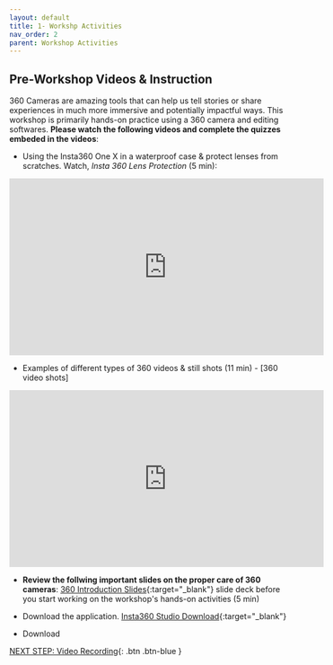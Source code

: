 ```yaml
---
layout: default
title: 1- Workshp Activities
nav_order: 2
parent: Workshop Activities
---
```

## Pre-Workshop Videos & Instruction
360 Cameras are amazing tools that can help us tell stories or share experiences in much more immersive and potentially impactful ways. 
This workshop is primarily hands-on practice using a 360 camera and editing softwares. **Please watch the following videos and complete the quizzes embeded in the videos**:

- Using the Insta360 One X in a waterproof case & protect lenses from scratches. Watch, _Insta 360 Lens Protection_ (5 min):
<iframe width="560" height="315" src="https://www.youtube.com/embed/PtQ7OoV5Eas" title="YouTube video player" frameborder="0" allow="accelerometer; autoplay; clipboard-write; encrypted-media; gyroscope; picture-in-picture" allowfullscreen></iframe>

- Examples of different types of 360 videos & still shots (11 min) - [360 video shots]
<iframe width="560" height="315" src="https://www.youtube.com/embed/4dvZoSX9hiw" title="YouTube video player" frameborder="0" allow="accelerometer; autoplay; clipboard-write; encrypted-media; gyroscope; picture-in-picture" allowfullscreen></iframe>

- **Review the follwing important slides on the proper care of 360 cameras**: [360 Introduction Slides](https://docs.google.com/presentation/d/1hTJ6d-NyfBDggBjsLrKXD6X9Ka-Mkjuz-YY1hc2MBkw/){:target="_blank"} slide deck before you start working on the workshop's hands-on activities (5 min)

- Download the application. [Insta360 Studio Download](https://www.insta360.com/download/insta360-onex){:target="_blank"} 
- Download 

[NEXT STEP: Video Recording](video-recording.html){: .btn .btn-blue }

